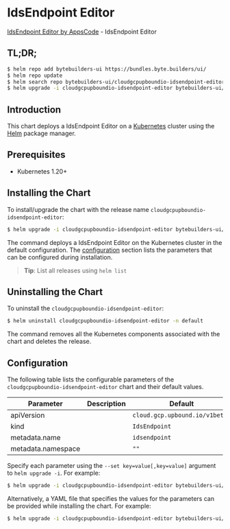 # IdsEndpoint Editor

[IdsEndpoint Editor by AppsCode](https://byte.builders) - IdsEndpoint Editor

## TL;DR;

```bash
$ helm repo add bytebuilders-ui https://bundles.byte.builders/ui/
$ helm repo update
$ helm search repo bytebuilders-ui/cloudgcpupboundio-idsendpoint-editor --version=v0.4.18
$ helm upgrade -i cloudgcpupboundio-idsendpoint-editor bytebuilders-ui/cloudgcpupboundio-idsendpoint-editor -n default --create-namespace --version=v0.4.18
```

## Introduction

This chart deploys a IdsEndpoint Editor on a [Kubernetes](http://kubernetes.io) cluster using the [Helm](https://helm.sh) package manager.

## Prerequisites

- Kubernetes 1.20+

## Installing the Chart

To install/upgrade the chart with the release name `cloudgcpupboundio-idsendpoint-editor`:

```bash
$ helm upgrade -i cloudgcpupboundio-idsendpoint-editor bytebuilders-ui/cloudgcpupboundio-idsendpoint-editor -n default --create-namespace --version=v0.4.18
```

The command deploys a IdsEndpoint Editor on the Kubernetes cluster in the default configuration. The [configuration](#configuration) section lists the parameters that can be configured during installation.

> **Tip**: List all releases using `helm list`

## Uninstalling the Chart

To uninstall the `cloudgcpupboundio-idsendpoint-editor`:

```bash
$ helm uninstall cloudgcpupboundio-idsendpoint-editor -n default
```

The command removes all the Kubernetes components associated with the chart and deletes the release.

## Configuration

The following table lists the configurable parameters of the `cloudgcpupboundio-idsendpoint-editor` chart and their default values.

|     Parameter      | Description |                  Default                  |
|--------------------|-------------|-------------------------------------------|
| apiVersion         |             | <code>cloud.gcp.upbound.io/v1beta1</code> |
| kind               |             | <code>IdsEndpoint</code>                  |
| metadata.name      |             | <code>idsendpoint</code>                  |
| metadata.namespace |             | <code>""</code>                           |


Specify each parameter using the `--set key=value[,key=value]` argument to `helm upgrade -i`. For example:

```bash
$ helm upgrade -i cloudgcpupboundio-idsendpoint-editor bytebuilders-ui/cloudgcpupboundio-idsendpoint-editor -n default --create-namespace --version=v0.4.18 --set apiVersion=cloud.gcp.upbound.io/v1beta1
```

Alternatively, a YAML file that specifies the values for the parameters can be provided while
installing the chart. For example:

```bash
$ helm upgrade -i cloudgcpupboundio-idsendpoint-editor bytebuilders-ui/cloudgcpupboundio-idsendpoint-editor -n default --create-namespace --version=v0.4.18 --values values.yaml
```

